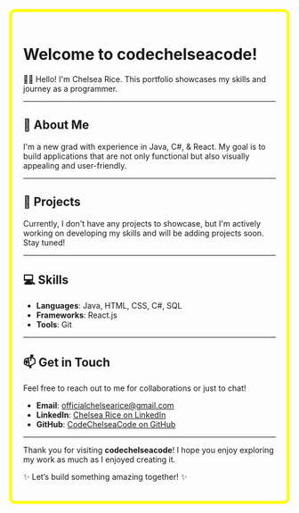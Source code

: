 <div style="border: 5px solid yellow; padding: 20px; border-radius: 10px;">

# Welcome to **codechelseacode**!

👋🏾 Hello! I'm Chelsea Rice. This portfolio showcases my skills and journey as a programmer.

---

## 🚀 About Me

I'm a new grad with experience in Java, C#, & React. My goal is to build applications that are not only functional but also visually appealing and user-friendly.

---

## 🌟 Projects

Currently, I don't have any projects to showcase, but I'm actively working on developing my skills and will be adding projects soon. Stay tuned!

---

## 💻 Skills

- **Languages**: Java, HTML, CSS, C#, SQL
- **Frameworks**: React.js
- **Tools**: Git

---

## 📫 Get in Touch

Feel free to reach out to me for collaborations or just to chat!

- **Email**: [officialchelsearice@gmail.com](mailto:officialchelsearice@gmail.com)
- **LinkedIn**: [Chelsea Rice on LinkedIn](https://www.linkedin.com/in/chelsea-rice-5b0031174/)
- **GitHub**: [CodeChelseaCode on GitHub](https://github.com/CodeChelseaCode)

---

Thank you for visiting **codechelseacode**! I hope you enjoy exploring my work as much as I enjoyed creating it. 

✨ Let’s build something amazing together! ✨

</div>

